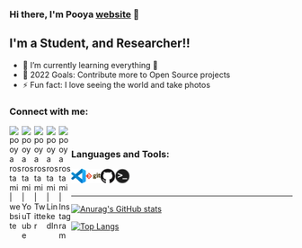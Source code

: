 ### Hi there, I'm Pooya [website] 👋 

<!-- [![Website](https://img.shields.io/website?label=codeSTACKr.com&style=for-the-badge&url=https%3A%2F%2Fcodestackr.com)](https://codestackr.com)
[![Twitter Follow](https://img.shields.io/twitter/follow/codeSTACKr?color=1DA1F2&logo=twitter&style=for-the-badge)](https://twitter.com/intent/follow?original_referer=https%3A%2F%2Fgithub.com%2FcodeSTACKr&screen_name=codeSTACKr) -->

## I'm a Student, and Researcher!!

- 🌱 I’m currently learning everything 🤣
- 🥅 2022 Goals: Contribute more to Open Source projects
- ⚡ Fun fact: I love seeing the world and take photos

### Connect with me:

<!-- [<img align="left" alt="pooya rostami | website" width="22px" src="https://raw.githubusercontent.com/iconic/open-iconic/master/svg/globe.svg" />][website] -->
[<img align="left" alt="pooya rostami | website" width="22px" src="https://github.com/pooya-rostami/pooya-rostami/icons/globe.png" />][website]
[<img align="left" alt="pooya rostami | YouTube" width="22px" src="https://cdn.jsdelivr.net/npm/simple-icons@v3/icons/youtube.svg" />][youtube]
[<img align="left" alt="pooya rostami | Twitter" width="22px" src="https://cdn.jsdelivr.net/npm/simple-icons@v3/icons/twitter.svg" />][twitter]
[<img align="left" alt="pooya rostami | LinkedIn" width="22px" src="https://cdn.jsdelivr.net/npm/simple-icons@v3/icons/linkedin.svg" />][linkedin]
[<img align="left" alt="pooya rostami | Instagram" width="22px" src="https://cdn.jsdelivr.net/npm/simple-icons@v3/icons/instagram.svg" />][instagram]

<br />

### Languages and Tools:

<img align="left" alt="Visual Studio Code" width="26px" src="https://raw.githubusercontent.com/github/explore/80688e429a7d4ef2fca1e82350fe8e3517d3494d/topics/visual-studio-code/visual-studio-code.png" />
<img align="left" alt="Git" width="26px" src="https://raw.githubusercontent.com/github/explore/80688e429a7d4ef2fca1e82350fe8e3517d3494d/topics/git/git.png" />
<img align="left" alt="GitHub" width="26px" src="https://raw.githubusercontent.com/github/explore/78df643247d429f6cc873026c0622819ad797942/topics/github/github.png" />
<img align="left" alt="Terminal" width="26px" src="https://raw.githubusercontent.com/github/explore/80688e429a7d4ef2fca1e82350fe8e3517d3494d/topics/terminal/terminal.png" />

<br />
<br />

---

[![Anurag's GitHub stats](https://github-readme-stats.vercel.app/api?username=pooya-rostami&include_all_commits=True&count_private=True&show_icons=True)](https://github.com/anuraghazra/github-readme-stats)

[![Top Langs](https://github-readme-stats.vercel.app/api/top-langs/?username=pooya-rostami&layout=compact)](https://github.com/anuraghazra/github-readme-stats)


[website]: http://pooya-rostami.github.io/
[twitter]: https://www.twitter.com/Pooya_r_m
[youtube]: https://www.youtube.com/channel/UCsMO9QhnQ2UUh1g_lDlVVBQ
[instagram]: https://www.instagram.com/someone.living.somewhere/
[linkedin]: https://www.linkedin.com/in/pooya-rostami/


<!--
**pooya-rostami/pooya-rostami** is a ✨ _special_ ✨ repository because its `README.md` (this file) appears on your GitHub profile.

Here are some ideas to get you started:

- 🔭 I’m currently working on ...
- 🌱 I’m currently learning ...
- 👯 I’m looking to collaborate on ...
- 🤔 I’m looking for help with ...
- 💬 Ask me about ...
- 📫 How to reach me: ...
- 😄 Pronouns: ...
- ⚡ Fun fact: ...
-->
